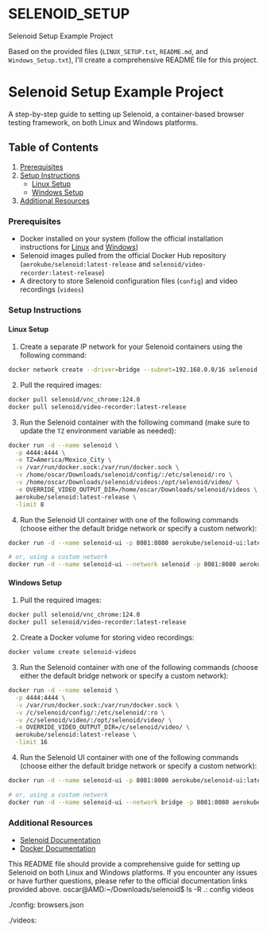 # SELENOID_SETUP
Selenoid Setup Example Project

Based on the provided files (`LINUX_SETUP.txt`, `README.md`, and `Windows_Setup.txt`), I'll create a comprehensive README file for this project.

**Selenoid Setup Example Project**
====================================

A step-by-step guide to setting up Selenoid, a container-based browser testing framework, on both Linux and Windows platforms.

Table of Contents
-----------------

1. [Prerequisites](#prerequisites)
2. [Setup Instructions](#setup-instructions)
	* [Linux Setup](#linux-setup)
	* [Windows Setup](#windows-setup)
3. [Additional Resources](#additional-resources)

### Prerequisites

* Docker installed on your system (follow the official installation instructions for [Linux](https://docs.docker.com/engine/install/linux/) and [Windows](https://docs.docker.com/docker-for-windows/))
* Selenoid images pulled from the official Docker Hub repository (`aerokube/selenoid:latest-release` and `selenoid/video-recorder:latest-release`)
* A directory to store Selenoid configuration files (`config`) and video recordings (`videos`)

### Setup Instructions

#### Linux Setup

1. Create a separate IP network for your Selenoid containers using the following command:
```bash
docker network create --driver=bridge --subnet=192.168.0.0/16 selenoid
```
2. Pull the required images:
```bash
docker pull selenoid/vnc_chrome:124.0
docker pull selenoid/video-recorder:latest-release
```
3. Run the Selenoid container with the following command (make sure to update the `TZ` environment variable as needed):
```bash
docker run -d --name selenoid \
  -p 4444:4444 \
  -e TZ=America/Mexico_City \
  -v /var/run/docker.sock:/var/run/docker.sock \
  -v /home/oscar/Downloads/selenoid/config/:/etc/selenoid/:ro \
  -v /home/oscar/Downloads/selenoid/videos:/opt/selenoid/video/ \
  -e OVERRIDE_VIDEO_OUTPUT_DIR=/home/oscar/Downloads/selenoid/videos \
  aerokube/selenoid:latest-release \
  -limit 8
```
4. Run the Selenoid UI container with one of the following commands (choose either the default bridge network or specify a custom network):
```bash
docker run -d --name selenoid-ui -p 8081:8080 aerokube/selenoid-ui:latest-release --selenoid-uri=http://selenoid:4444

# or, using a custom network
docker run -d --name selenoid-ui --network selenoid -p 8081:8080 aerokube/selenoid-ui:latest-release --selenoid-uri=http://selenoid:4444
```
#### Windows Setup

1. Pull the required images:
```bash
docker pull selenoid/vnc_chrome:124.0
docker pull selenoid/video-recorder:latest-release
```
2. Create a Docker volume for storing video recordings:
```bash
docker volume create selenoid-videos
```
3. Run the Selenoid container with one of the following commands (choose either the default bridge network or specify a custom network):
```bash
docker run -d --name selenoid \
  -p 4444:4444 \
  -v /var/run/docker.sock:/var/run/docker.sock \
  -v /c/selenoid/config/:/etc/selenoid/:ro \
  -v /c/selenoid/video/:/opt/selenoid/video/ \
  -e OVERRIDE_VIDEO_OUTPUT_DIR=/c/selenoid/video/ \
  aerokube/selenoid:latest-release \
  -limit 16
```
4. Run the Selenoid UI container with one of the following commands (choose either the default bridge network or specify a custom network):
```bash
docker run -d --name selenoid-ui -p 8081:8080 aerokube/selenoid-ui:latest-release --selenoid-uri=http://selenoid:4444

# or, using a custom network
docker run -d --name selenoid-ui --network bridge -p 8081:8080 aerokube/selenoid-ui:latest-release --selenoid-uri=http://selenoid:4444
```

### Additional Resources

* [Selenoid Documentation](https://aerokube.com/docs/selenoid/)
* [Docker Documentation](https://docs.docker.com/)

This README file should provide a comprehensive guide for setting up Selenoid on both Linux and Windows platforms. If you encounter any issues or have further questions, please refer to the official documentation links provided above.
oscar@AMD:~/Downloads/selenoid$ ls -R
.:
config  videos

./config:
browsers.json

./videos: